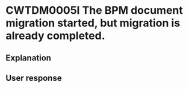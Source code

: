 # CWTDM0005I The BPM document migration started, but migration is already completed.

## Explanation

## User response